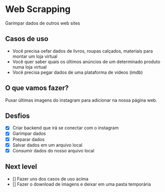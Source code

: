 # Web Scrapping

Garimpar dados de outros web sites

## Casos de uso
 
- Você precisa oefar dados de livros, roupas calçados, materiais para montar um loja virtual
-  Você quer saber quais os últimos anúncios de um determinado produto numa loja virtual
- Você precisa pegar dados de uma plataforma de videos (imdb)  

## O que vamos fazer?

Puxar últimas imagens do instagram para adicionar na nossa página web.

## Desfios

- [x] Criar backend que irá se conectar com o instagram
- [x] Garimpar dados
- [x] Preparar dados
- [x] Salvar dados em um arquivo local
- [x] Consumir dados do nosso arquivo local

## Next level

- [] Fazer uns dos casos de uso acima
- [] Fazer o download de imagens e deixar em uma pasta temporária